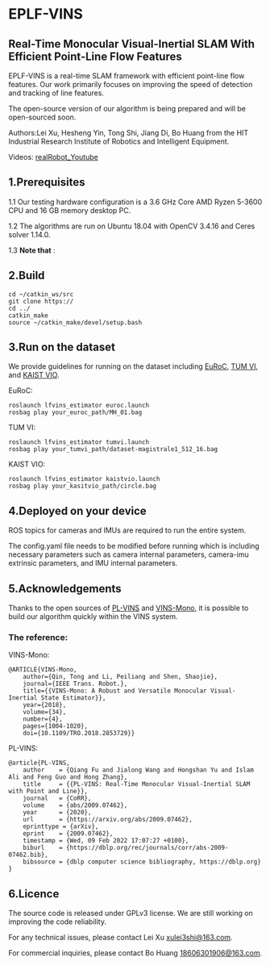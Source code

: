 # EPLF-VINS
## Real-Time Monocular Visual-Inertial SLAM With Efficient Point-Line Flow Features

EPLF-VINS is a real-time SLAM framework with efficient point-line flow features. Our work primarily focuses on improving the speed of detection and tracking of line features.

The open-source version of our algorithm is being prepared and will be open-sourced soon.

Authors:Lei Xu, Hesheng Yin, Tong Shi, Jiang Di, Bo Huang from the HIT Industrial Research Institute of Robotics and Intelligent Equipment.

Videos: [realRobot_Youtube](https://youtu.be/GCeYeh0P-VE)

## 1.Prerequisites
1.1 Our testing hardware configuration is a 3.6 GHz Core AMD Ryzen 5-3600 CPU and 16 GB memory desktop PC.

1.2 The algorithms are run on Ubuntu 18.04 with OpenCV 3.4.16 and Ceres solver 1.14.0.

1.3 **Note that** : 
## 2.Build
``` shell
cd ~/catkin_ws/src
git clone https://
cd ../
catkin_make
source ~/catkin_make/devel/setup.bash
```
## 3.Run on the dataset
We provide guidelines for running on the dataset including [EuRoC](https://projects.asl.ethz.ch/datasets/doku.php?id=kmavvisualinertialdatasets), [TUM VI](https://vision.in.tum.de/data/datasets/visual-inertial-dataset), and [KAIST VIO](https://github.com/url-kaist/kaistviodataset).

EuRoC:
``` shell
roslaunch lfvins_estimator euroc.launch
rosbag play your_euroc_path/MH_01.bag
```

TUM VI:
``` shell
roslaunch lfvins_estimator tumvi.launch
rosbag play your_tumvi_path/dataset-magistrale1_512_16.bag
```

KAIST VIO:
``` shell
roslaunch lfvins_estimator kaistvio.launch
rosbag play your_kasitvio_path/circle.bag
```


## 4.Deployed on your device

ROS topics for cameras and IMUs are required to run the entire system. 

The config.yaml file needs to be modified before running which is including necessary parameters such as camera internal parameters, camera-imu extrinsic parameters, and IMU internal parameters.


## 5.Acknowledgements
Thanks to the open sources of [PL-VINS](https://github.com/cnqiangfu/PL-VINS) and [VINS-Mono](https://github.com/HKUST-Aerial-Robotics/VINS-Mono), it is possible to build our algorithm quickly within the VINS system.

### The reference:

VINS-Mono:
``` shell
@ARTICLE{VINS-Mono,
	author={Qin, Tong and Li, Peiliang and Shen, Shaojie},
	journal={IEEE Trans. Robot.}, 
	title={{VINS-Mono: A Robust and Versatile Monocular Visual-Inertial State Estimator}}, 
	year={2018},
	volume={34},
	number={4},
	pages={1004-1020},
	doi={10.1109/TRO.2018.2853729}}
```
PL-VINS:
``` shell
@article{PL-VINS,
	author    = {Qiang Fu and Jialong Wang and Hongshan Yu and Islam Ali and Feng Guo and Hong Zhang},
	title     = {{PL-VINS: Real-Time Monocular Visual-Inertial SLAM with Point and Line}},
	journal   = {CoRR},
	volume    = {abs/2009.07462},
	year      = {2020},
	url       = {https://arxiv.org/abs/2009.07462},
	eprinttype = {arXiv},
	eprint    = {2009.07462},
	timestamp = {Wed, 09 Feb 2022 17:07:27 +0100},
	biburl    = {https://dblp.org/rec/journals/corr/abs-2009-07462.bib},
	bibsource = {dblp computer science bibliography, https://dblp.org}
}
```
## 6.Licence

The source code is released under GPLv3 license.
We are still working on improving the code reliability. 

For any technical issues, please contact Lei Xu <xulei3shi@163.com>. 

For commercial inquiries, please contact Bo Huang <18606301906@163.com>.
